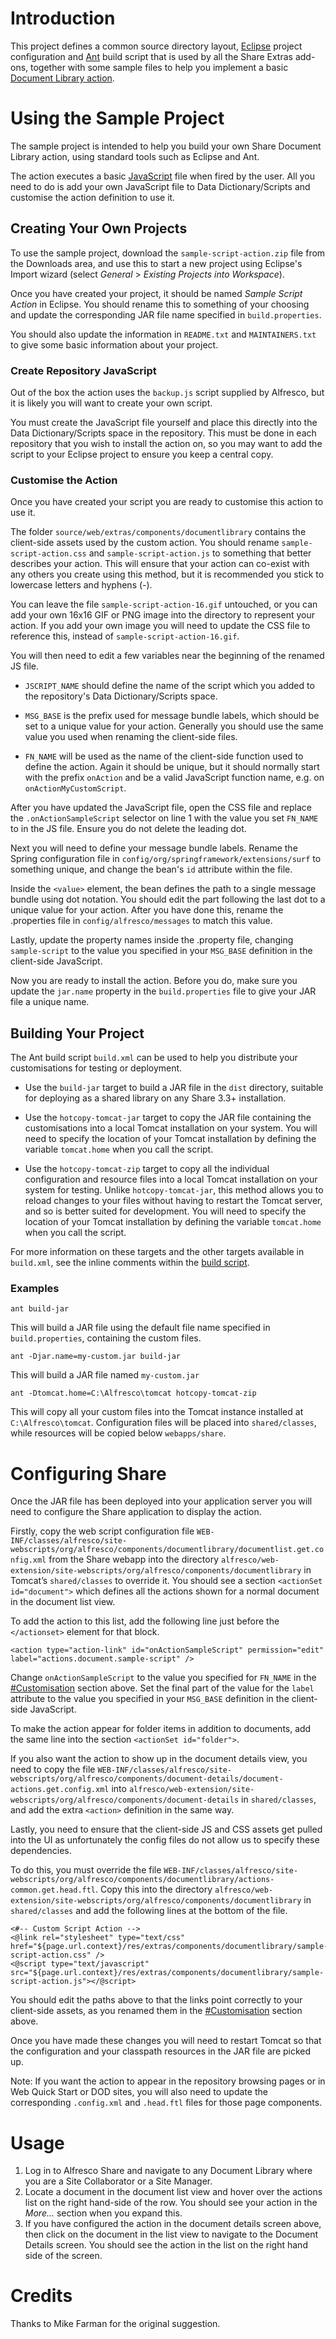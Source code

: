 # Introduction #

This project defines a common source directory layout, [Eclipse](http://www.eclipse.org/) project configuration and [Ant](http://ant.apache.org/) build script that is used by all the Share Extras add-ons, together with some sample files to help you implement a basic [Document Library action](http://wiki.alfresco.com/wiki/Custom_Document_Library_Action).

# Using the Sample Project #

The sample project is intended to help you build your own Share Document Library action, using standard tools such as Eclipse and Ant.

The action executes a basic [JavaScript](http://wiki.alfresco.com/wiki/JavaScript_API) file when fired by the user. All you need to do is add your own JavaScript file to Data Dictionary/Scripts and customise the action definition to use it.

## Creating Your Own Projects ##

To use the sample project, download the `sample-script-action.zip` file from the Downloads area, and use this to start a new project using Eclipse's Import wizard (select _General_ > _Existing Projects into Workspace_).

Once you have created your project, it should be named _Sample Script Action_ in Eclipse. You should rename this to something of your choosing and update the corresponding JAR file name specified in `build.properties`.

You should also update the information in `README.txt` and `MAINTAINERS.txt` to give some basic information about your project.

### Create Repository JavaScript ###

Out of the box the action uses the `backup.js` script supplied by Alfresco, but it is likely you will want to create your own script.

You must create the JavaScript file yourself and place this directly into the Data Dictionary/Scripts space in the repository. This must be done in each repository that you wish to install the action on, so you may want to add the script to your Eclipse project to ensure you keep a central copy.

### Customise the Action ###

Once you have created your script you are ready to customise this action to use it.

The folder `source/web/extras/components/documentlibrary` contains the client-side assets used by the custom action. You should rename `sample-script-action.css` and `sample-script-action.js` to something that better describes your action. This will ensure that your action can co-exist with any others you create using this method, but it is recommended you stick to lowercase letters and hyphens (-).

You can leave the file `sample-script-action-16.gif` untouched, or you can add your own 16x16 GIF or PNG image into the directory to represent your action. If you add your own image you will need to update the CSS file to reference this, instead of `sample-script-action-16.gif`.

You will then need to edit a few variables near the beginning of
the renamed JS file.

  * `JSCRIPT_NAME` should define the name of the script which you added to the repository's Data Dictionary/Scripts space.

  * `MSG_BASE` is the prefix used for message bundle labels, which should be set to a unique value for your action. Generally you should use the same value you used when renaming the client-side files.

  * `FN_NAME` will be used as the name of the client-side function used to define the action. Again it should be unique, but it should normally start with the prefix `onAction` and be a valid JavaScript function name, e.g. on `onActionMyCustomScript`.

After you have updated the JavaScript file, open the CSS file and replace the `.onActionSampleScript` selector on line 1 with the value you set `FN_NAME` to in the JS file. Ensure you do not delete the leading dot.

Next you will need to define your message bundle labels. Rename the Spring configuration file in `config/org/springframework/extensions/surf` to something unique, and change the bean's `id` attribute within the file.

Inside the `<value>` element, the bean defines the path to a single message bundle using dot notation. You should edit the part following the last dot to a unique value for your action. After you have done this, rename the .properties file in `config/alfresco/messages` to match this value.

Lastly, update the property names inside the .property file, changing
`sample-script` to the value you specified in your `MSG_BASE` definition in the client-side JavaScript.

Now you are ready to install the action. Before you do, make sure you update the `jar.name` property in the `build.properties` file to give your JAR file a unique name.

## Building Your Project ##

The Ant build script `build.xml` can be used to help you distribute your customisations for testing or deployment.

  * Use the `build-jar` target to build a JAR file in the `dist` directory, suitable for deploying as a shared library on any Share 3.3+ installation.

  * Use the `hotcopy-tomcat-jar` target to copy the JAR file containing the customisations into a local Tomcat installation on your system. You will need to specify the location of your Tomcat installation by defining the variable `tomcat.home` when you call the script.

  * Use the `hotcopy-tomcat-zip` target to copy all the individual configuration and resource files into a local Tomcat installation on your system for testing. Unlike `hotcopy-tomcat-jar`, this method allows you to reload changes to your files without having to restart the Tomcat server, and so is better suited for development. You will need to specify the location of your Tomcat installation by defining the variable `tomcat.home` when you call the script.

For more information on these targets and the other targets available in `build.xml`, see the inline comments within the [build script](http://code.google.com/p/share-extras/source/browse/trunk/Sample%20Dashlet/build.xml).

### Examples ###

`ant build-jar`

This will build a JAR file using the default file name specified in `build.properties`, containing the custom files.

`ant -Djar.name=my-custom.jar build-jar`

This will build a JAR file named `my-custom.jar`

`ant -Dtomcat.home=C:\Alfresco\tomcat hotcopy-tomcat-zip`

This will copy all your custom files into the Tomcat instance installed at `C:\Alfresco\tomcat`. Configuration files will be placed into `shared/classes`, while resources will be copied below `webapps/share`.

# Configuring Share #

Once the JAR file has been deployed into your application server you will need to configure the Share application to display the action.

Firstly, copy the web script configuration file
`WEB-INF/classes/alfresco/site-webscripts/org/alfresco/components/documentlibrary/documentlist.get.config.xml`
from the Share webapp into the directory
`alfresco/web-extension/site-webscripts/org/alfresco/components/documentlibrary` in Tomcat’s `shared/classes` to override it. You should see a section
`<actionSet id="document">` which defines all the actions shown for a normal document in the document list view.

To add the action to this list, add the following line just before the `</actionset>` element for that block.

```
<action type="action-link" id="onActionSampleScript" permission="edit" label="actions.document.sample-script" />
```

Change `onActionSampleScript` to the value you specified for `FN_NAME` in the [#Customisation](#Customisation.md) section above. Set the final part of the value for the `label` attribute to the value you
specified in your `MSG_BASE` definition in the client-side JavaScript.

To make the action appear for folder items in addition to documents, add the same line into the section `<actionSet id="folder">`.

If you also want the action to show up in the document details view, you need to copy the file `WEB-INF/classes/alfresco/site-webscripts/org/alfresco/components/document-details/document-actions.get.config.xml`
into `alfresco/web-extension/site-webscripts/org/alfresco/components/document-details` in `shared/classes`, and add the extra `<action>` definition in the same way.

Lastly, you need to ensure that the client-side JS and CSS assets get pulled into the UI as unfortunately the config files do not allow us to specify these dependencies.

To do this, you must override the file
`WEB-INF/classes/alfresco/site-webscripts/org/alfresco/components/documentlibrary/actions-common.get.head.ftl`. Copy this into the directory `alfresco/web-extension/site-webscripts/org/alfresco/components/documentlibrary` in `shared/classes` and add the following lines at the bottom of the file.

```
<#-- Custom Script Action -->
<@link rel="stylesheet" type="text/css" href="${page.url.context}/res/extras/components/documentlibrary/sample-script-action.css" />
<@script type="text/javascript" src="${page.url.context}/res/extras/components/documentlibrary/sample-script-action.js"></@script>
```

You should edit the paths above to that the links point correctly to your
client-side assets, as you renamed them in the [#Customisation](#Customisation.md) section above.

Once you have made these changes you will need to restart Tomcat so that the configuration and your classpath resources in the JAR file are picked up.

Note: If you want the action to appear in the repository browsing pages or in Web Quick Start or DOD sites, you will also need to update the corresponding `.config.xml` and `.head.ftl` files for those page components.

# Usage #

  1. Log in to Alfresco Share and navigate to any Document Library where you are a Site Collaborator or a Site Manager.
  1. Locate a document in the document list view and hover over the actions list on the right hand-side of the row. You should see your action in the _More..._ section when you expand this.
  1. If you have configured the action in the document details screen above, then click on the document in the list view to navigate to the Document Details screen. You should see the action in the list on the right hand side of the screen.

# Credits #

Thanks to Mike Farman for the original suggestion.